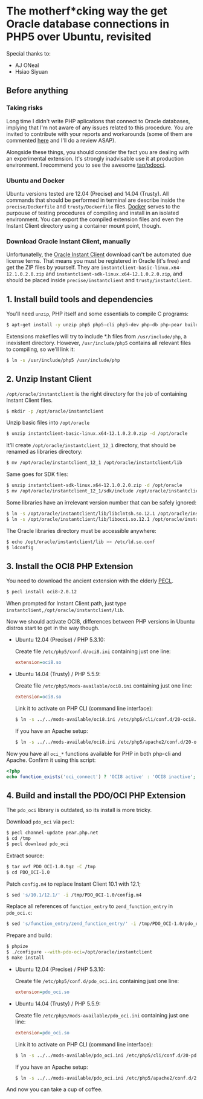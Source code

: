 # The motherf*cking way the get Oracle database connections in PHP5 over Ubuntu, revisited

Special thanks to:

* AJ ONeal
* Hsiao Siyuan

## Before anything

### Taking risks

Long time I didn't write PHP aplications that connect to Oracle databases, implying that I'm not aware of any issues
related to this procedure. You are invited to contribute with your reports and workarounds (some of them are commented
[here](https://gist.github.com/tassoevan/10392954) and I'll do a review ASAP).

Alongside these things, you should consider the fact you are dealing with an experimental extension. It's strongly
inadvisable use it at production environment. I recommend you to see the awesome
[taq/pdooci](https://github.com/taq/pdooci).

### Ubuntu and Docker

Ubuntu versions tested are 12.04 (Precise) and 14.04 (Trusty). All commands that should be performed in terminal are
describe inside the `precise/Dockerfile` and `trusty/Dockerfile` files. [Docker](https://www.docker.com/) serves to the
purpouse of testing procedures of compiling and install in an isolated environment. You can export the compiled
extension files and even the Instant Client directory using a container mount point, though.

### Download Oracle Instant Client, manually

Unfortunatelly, the [Oracle Instant Client](http://www.oracle.com/technetwork/database/features/instant-client/)
download can't be automated due license terms. That means you must be registered in Oracle (it's free) and get the ZIP
files by yourself. They are `instantclient-basic-linux.x64-12.1.0.2.0.zip` and
`instantclient-sdk-linux.x64-12.1.0.2.0.zip`, and should be placed inside `precise/instantclient` and
`trusty/instantclient`.

## 1. Install build tools and dependencies

You'll need `unzip`, PHP itself and some essentials to compile C programs:

```sh
$ apt-get install -y unzip php5 php5-cli php5-dev php-db php-pear build-essential libaio1 re2c
```

Extensions makefiles will try to include *.h files from `/usr/include/php`, a inexistent directory. However,
`/usr/include/php5` contains all relevant files to compiling, so we'll link it:

```sh
$ ln -s /usr/include/php5 /usr/include/php
```

## 2. Unzip Instant Client

`/opt/oracle/instantclient` is the right directory for the job of containing Instant Client files.

```sh
$ mkdir -p /opt/oracle/instantclient
```

Unzip basic files into `/opt/oracle`

```sh
$ unzip instantclient-basic-linux.x64-12.1.0.2.0.zip -d /opt/oracle
```

It'll create `/opt/oracle/instantclient_12_1` directory, that should be renamed as libraries directory:

```sh
$ mv /opt/oracle/instantclient_12_1 /opt/oracle/instantclient/lib
```

Same goes for SDK files:

```sh
$ unzip instantclient-sdk-linux.x64-12.1.0.2.0.zip -d /opt/oracle
$ mv /opt/oracle/instantclient_12_1/sdk/include /opt/oracle/instantclient/include
```

Some libraries have an irrelevant version number that can be safely ignored:

```sh
$ ln -s /opt/oracle/instantclient/lib/libclntsh.so.12.1 /opt/oracle/instantclient/lib/libclntsh.so
$ ln -s /opt/oracle/instantclient/lib/libocci.so.12.1 /opt/oracle/instantclient/lib/libocci.so
```

The Oracle libraries directory must be accessible anywhere:

```sh
$ echo /opt/oracle/instantclient/lib >> /etc/ld.so.conf
$ ldconfig
```

## 3. Install the OCI8 PHP Extension

You need to download the ancient extension with the elderly [PECL](https://pecl.php.net/).

```sh
$ pecl install oci8-2.0.12
```

When prompted for Instant Client path, just type `instantclient,/opt/oracle/instantclient/lib`.

Now we should activate OCI8, differences between PHP versions in Ubuntu distros start to get in the way though.

* Ubuntu 12.04 (Precise) / PHP 5.3.10:

    Create file `/etc/php5/conf.d/oci8.ini` containing just one line:

    ```ini
    extension=oci8.so
    ```

* Ubuntu 14.04 (Trusty) / PHP 5.5.9:

    Create file `/etc/php5/mods-available/oci8.ini` containing just one line:

    ```ini
    extension=oci8.so
    ```

    Link it to activate on PHP CLI (command line interface):

    ```sh
    $ ln -s ../../mods-available/oci8.ini /etc/php5/cli/conf.d/20-oci8.ini
    ```

    If you have an Apache setup:

    ```sh
    $ ln -s ../../mods-available/oci8.ini /etc/php5/apache2/conf.d/20-oci8.ini
    ```

Now you have all `oci_*` functions available for PHP in both php-cli and Apache. Confirm it using this script:

```php
<?php
echo function_exists('oci_connect') ? 'OCI8 active' : 'OCI8 inactive';
```

## 4. Build and install the PDO/OCI PHP Extension

The `pdo_oci` library is outdated, so its install is more tricky.

Download `pdo_oci` via `pecl`:

```sh
$ pecl channel-update pear.php.net
$ cd /tmp
$ pecl download pdo_oci
```

Extract source:

```sh
$ tar xvf PDO_OCI-1.0.tgz -C /tmp
$ cd PDO_OCI-1.0
```

Patch `config.m4` to replace Instant Client 10.1 with 12.1;

```sh
$ sed 's/10.1/12.1/' -i /tmp/PDO_OCI-1.0/config.m4
```

Replace all references of `function_entry` to `zend_function_entry` in `pdo_oci.c`:

```sh
$ sed 's/function_entry/zend_function_entry/' -i /tmp/PDO_OCI-1.0/pdo_oci.c
```

Prepare and build:

```sh
$ phpize
$ ./configure --with-pdo-oci=/opt/oracle/instantclient
$ make install
```

* Ubuntu 12.04 (Precise) / PHP 5.3.10:

    Create file `/etc/php5/conf.d/pdo_oci.ini` containing just one line:

    ```ini
    extension=pdo_oci.so
    ```

* Ubuntu 14.04 (Trusty) / PHP 5.5.9:

    Create file `/etc/php5/mods-available/pdo_oci.ini` containing just one line:

    ```ini
    extension=pdo_oci.so
    ```

    Link it to activate on PHP CLI (command line interface):

    ```sh
    $ ln -s ../../mods-available/pdo_oci.ini /etc/php5/cli/conf.d/20-pdo_oci.ini
    ```

    If you have an Apache setup:

    ```sh
    $ ln -s ../../mods-available/pdo_oci.ini /etc/php5/apache2/conf.d/20-pdo_oci.ini
    ```

And now you can take a cup of coffee.
